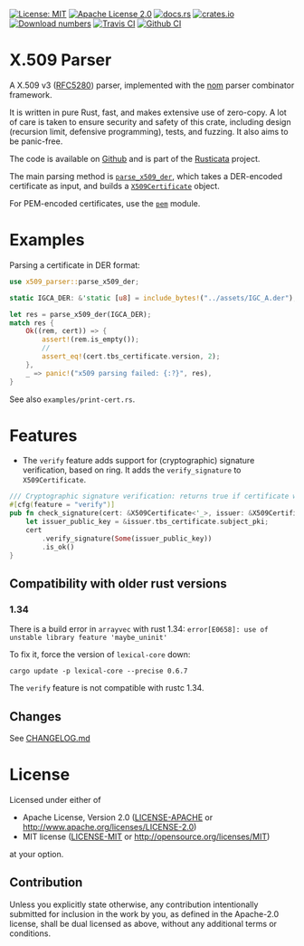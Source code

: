 <!-- cargo-sync-readme start -->

[![License: MIT](https://img.shields.io/badge/License-MIT-yellow.svg)](./LICENSE-MIT)
[![Apache License 2.0](https://img.shields.io/badge/License-Apache%202.0-blue.svg)](./LICENSE-APACHE)
[![docs.rs](https://docs.rs/x509-parser/badge.svg)](https://docs.rs/x509-parser)
[![crates.io](https://img.shields.io/crates/v/x509-parser.svg)](https://crates.io/crates/x509-parser)
[![Download numbers](https://img.shields.io/crates/d/x509-parser.svg)](https://crates.io/crates/x509-parser)
[![Travis CI](https://travis-ci.org/rusticata/x509-parser.svg?branch=master)](https://travis-ci.org/rusticata/x509-parser)
[![Github CI](https://github.com/rusticata/x509-parser/workflows/Continuous%20integration/badge.svg)](https://github.com/rusticata/x509-parser/actions)

# X.509 Parser

A X.509 v3 ([RFC5280]) parser, implemented with the [nom](https://github.com/Geal/nom)
parser combinator framework.

It is written in pure Rust, fast, and makes extensive use of zero-copy. A lot of care is taken
to ensure security and safety of this crate, including design (recursion limit, defensive
programming), tests, and fuzzing. It also aims to be panic-free.

The code is available on [Github](https://github.com/rusticata/x509-parser)
and is part of the [Rusticata](https://github.com/rusticata) project.

The main parsing method is [`parse_x509_der`](https://docs.rs/x509-parser/latest/x509_parser/fn.parse_x509_der.html), which takes a
DER-encoded certificate as input, and builds a
[`X509Certificate`](https://docs.rs/x509-parser/latest/x509_parser/x509/struct.X509Certificate.html) object.

For PEM-encoded certificates, use the [`pem`](https://docs.rs/x509-parser/latest/x509_parser/pem/index.html) module.

# Examples

Parsing a certificate in DER format:

```rust
use x509_parser::parse_x509_der;

static IGCA_DER: &'static [u8] = include_bytes!("../assets/IGC_A.der");

let res = parse_x509_der(IGCA_DER);
match res {
    Ok((rem, cert)) => {
        assert!(rem.is_empty());
        //
        assert_eq!(cert.tbs_certificate.version, 2);
    },
    _ => panic!("x509 parsing failed: {:?}", res),
}
```

See also `examples/print-cert.rs`.

# Features

- The `verify` feature adds support for (cryptographic) signature verification, based on ring.
  It adds the `verify_signature` to `X509Certificate`.

```rust
/// Cryptographic signature verification: returns true if certificate was signed by issuer
#[cfg(feature = "verify")]
pub fn check_signature(cert: &X509Certificate<'_>, issuer: &X509Certificate<'_>) -> bool {
    let issuer_public_key = &issuer.tbs_certificate.subject_pki;
    cert
        .verify_signature(Some(issuer_public_key))
        .is_ok()
}
```

[RFC5280]: https://tools.ietf.org/html/rfc5280
<!-- cargo-sync-readme end -->

## Compatibility with older rust versions

### 1.34

There is a build error in `arrayvec` with rust 1.34: `error[E0658]: use of unstable library feature 'maybe_uninit'`

To fix it, force the version of `lexical-core` down:
```
cargo update -p lexical-core --precise 0.6.7
```

The `verify` feature is not compatible with rustc 1.34.

## Changes

See [CHANGELOG.md](CHANGELOG.md)

# License

Licensed under either of

 * Apache License, Version 2.0
   ([LICENSE-APACHE](LICENSE-APACHE) or http://www.apache.org/licenses/LICENSE-2.0)
 * MIT license
   ([LICENSE-MIT](LICENSE-MIT) or http://opensource.org/licenses/MIT)

at your option.

## Contribution

Unless you explicitly state otherwise, any contribution intentionally submitted
for inclusion in the work by you, as defined in the Apache-2.0 license, shall be
dual licensed as above, without any additional terms or conditions.

